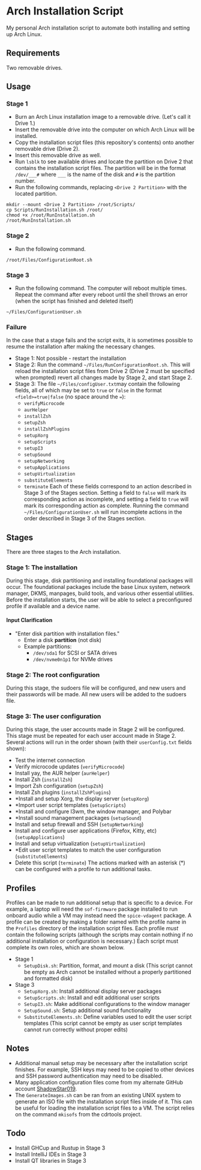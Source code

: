 # Arch Installation Script
My personal Arch installation script to automate both installing and setting up Arch Linux.
## Requirements
Two removable drives.
## Usage
### Stage 1
- Burn an Arch Linux installation image to a removable drive. (Let's call it Drive 1.)
- Insert the removable drive into the computer on which Arch Linux will be installed.
- Copy the installation script files (this repository's contents) onto another removable drive (Drive 2).
- Insert this removable drive as well.
- Run `lsblk` to see available drives and locate the partition on Drive 2 that contains the installation script files. The partition will be in the format `/dev/___#` where `___` is the name of the disk and `#` is the partition number.
- Run the following commands, replacing `<Drive 2 Partition>` with the located partition. 
```
mkdir --mount <Drive 2 Partition> /root/Scripts/
cp Scripts/RunInstallation.sh /root/
chmod +x /root/RunInstallation.sh
/root/RunInstallation.sh
```
### Stage 2
- Run the following command.
```
/root/Files/ConfigurationRoot.sh
```
### Stage 3
- Run the following command. The computer will reboot multiple times. Repeat the command after every reboot until the shell throws an error (when the script has finished and deleted itself)
```
~/Files/ConfigurationUser.sh
```
### Failure
In the case that a stage fails and the script exits, it is sometimes possible to resume the installation after making the necessary changes.
- Stage 1: Not possible - restart the installation
- Stage 2: Run the command `~/Files/RunConfigurationRoot.sh`. This will reload the installation script files from Drive 2 (Drive 2 must be specified when prompted) revert all changes made by Stage 2, and start Stage 2.
- Stage 3: The file `~/Files/configUser.txt`may contain the following fields, all of which may be set to `true` or `false` in the format `<field>=true|false` (no space around the `=`):
	- `verifyMicrocode`
	- `aurHelper`
	-  `installZsh`
	- `setupZsh`
	- `installZshPlugins`
	- `setupXorg`
	- `setupScripts`
	- `setupI3`
	- `setupSound`
	- `setupNetworking`
	- `setupApplications`
	- `setupVirtualization`
	- `substituteElements`
	- `terminate`
	Each of these fields correspond to an action described in Stage 3 of the Stages section. Setting a field to `false` will mark its corresponding action as incomplete, and setting a field to `true` will mark its corresponding action as complete. Running the command `~/Files/ConfigurationUser.sh` will run incomplete actions in the order described in Stage 3 of the Stages section.
## Stages
There are three stages to the Arch installation.
### Stage 1: The installation
During this stage, disk partitioning and installing foundational packages will occur. The foundational packages include the base Linux system, network manager, DKMS, manpages, build tools, and various other essential utilities. Before the installation starts, the user will be able to select a preconfigured profile if available and a device name.
#### Input Clarification
- "Enter disk partition with installation files."
	- Enter a disk **partition** (not disk)
	- Example partitions:
		- `/dev/sda1` for SCSI or SATA drives
		- `/dev/nvme0n1p1` for NVMe drives
### Stage 2: The root configuration
During this stage, the sudoers file will be configured, and new users and their passwords will be made. All new users will be added to the sudoers file.
### Stage 3: The user configuration
During this stage, the user accounts made in Stage 2 will be configured. This stage must be repeated for each user account made in Stage 2. Several actions will run in the order shown (with their `userConfig.txt` fields shown):
- Test the internet connection
- Verify microcode updates (`verifyMicrocode`)
- Install yay, the AUR helper (`aurHelper`)
- Install Zsh (`installZsh`)
- Import Zsh configuration (`setupZsh`)
- Install Zsh plugins (`installZshPlugins`)
- \*Install and setup Xorg, the display server (`setupXorg`)
- \*Import user script templates (`setupScripts`)
- \*Install and configure I3wm, the window manager, and Polybar
- \*Install sound management packages (`setupSound`)
- Install and setup firewall and SSH (`setupNetworking`)
- Install and configure user applications (Firefox, Kitty, etc) (`setupApplications`)
- Install and setup virtualization (`setupVirtualization`)
- \*Edit user script templates to match the user configuration (`substituteElements`)
- Delete this script (`terminate`)
The actions marked with an asterisk (\*) can be configured with a profile to run additional tasks.
## Profiles
Profiles can be made to run additional setup that is specific to a device. For example, a laptop will need the `sof-firmware` package installed to run onboard audio while a VM may instead need the `spice-vdagent` package. A profile can be created by making a folder named with the profile name in the `Profiles` directory of the installation script files. Each profile *must* contain the following scripts (although the scripts may contain nothing if no additional installation or configuration is necessary.) Each script must complete its own roles, which are shown below.
- Stage 1
	- `SetupDisk.sh`: Partition, format, and mount a disk (This script cannot be empty as Arch cannot be installed without a properly partitioned and formatted disk)
- Stage 3
	- `SetupXorg.sh`: Install additional display server packages
	- `SetupScripts.sh`: Install and edit additional user scripts
	- `SetupI3.sh`: Make additional configurations to the window manager
	- `SetupSound.sh`: Setup additional sound functionality
	- `SubstituteElements.sh`: Define variables used to edit the user script templates (This script cannot be empty as user script templates cannot run correctly without proper edits)
## Notes
- Additional manual setup may be necessary after the installation script finishes. For example, SSH keys may need to be copied to other devices and SSH password authentication may need to be disabled.
- Many application configuration files come from my alternate GitHub account [ShadowStar019](https://github.com/ShadowStar019/).
- The `GenerateImages.sh` can be ran from an existing UNIX system to generate an ISO file with the installation script files inside of it. This can be useful for loading the installation script files to a VM. The script relies on the command `mkisofs` from the cdrtools project.
## Todo
- Install GHCup and Rustup in Stage 3
- Install IntelliJ IDEs in Stage 3
- Install QT libraries in Stage 3
